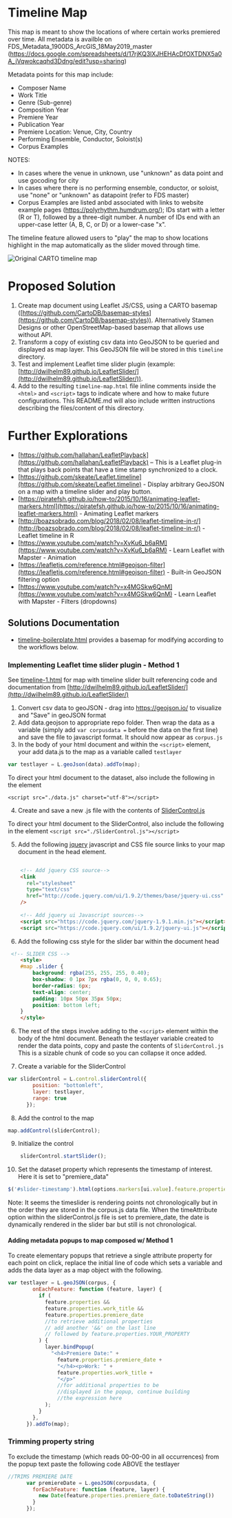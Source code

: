 # Timeline Map

This map is meant to show the locations of where certain works premiered over time. All metadata is availble on FDS_Metadata_1900DS_ArcGIS_18May2019_master (https://docs.google.com/spreadsheets/d/17rjKQ3lXJHEHAcDfOXTDNX5a0A_jVqwokcaqhd3Ddng/edit?usp=sharing)

Metadata points for this map include:
- Composer Name
- Work Title
- Genre (Sub-genre)
- Composition Year
- Premiere Year
- Publication Year
- Premiere Location: Venue, City, Country
- Performing Ensemble, Conductor, Soloist(s)
- Corpus Examples

NOTES:
- In cases where the venue in unknown, use "unknown" as data point and use gocoding for city
- In cases where there is no performing ensemble, conductor, or soloist, use "none" or "unknown" as datapoint (refer to FDS master)
- Corpus Examples are listed anbd associated with links to website example pages (https://polyrhythm.humdrum.org/); IDs start with a letter (R or T), followed by a three-digit number. A number of IDs end with an upper-case letter (A, B, C, or D) or a lower-case "x".


The timeline feature allowed users to "play" the map to show locations highlight in the map automatically as the slider moved through time.

![Original CARTO timeline map](timeline-carto.png)

# Proposed Solution

1. Create map document using Leaflet JS/CSS, using a CARTO basemap ([https://github.com/CartoDB/basemap-styles](https://github.com/CartoDB/basemap-styles)). Alternatively Stamen Designs or other OpenStreetMap-based basemap that allows use without API.
2. Transform a copy of existing csv data into GeoJSON to be queried and displayed as map layer. This GeoJSON file will be stored in this `timeline` directory.
3. Test and implement Leaflet time slider plugin (example: [http://dwilhelm89.github.io/LeafletSlider/](http://dwilhelm89.github.io/LeafletSlider/)).
4. Add to the resulting `timeline-map.html` file inline comments inside the `<html>` and `<script>` tags to indicate where and how to make future configurations. This README.md will also include written instructions describing the files/content of this directory.

# Further Explorations

- [https://github.com/hallahan/LeafletPlayback](https://github.com/hallahan/LeafletPlayback) – This is a Leaflet plug-in that plays back points that have a time stamp synchronized to a clock.
- [https://github.com/skeate/Leaflet.timeline](https://github.com/skeate/Leaflet.timeline) - Display arbitrary GeoJSON on a map with a timeline slider and play button.
- [https://piratefsh.github.io/how-to/2015/10/16/animating-leaflet-markers.html](https://piratefsh.github.io/how-to/2015/10/16/animating-leaflet-markers.html) - Animating Leaflet markers
- [http://boazsobrado.com/blog/2018/02/08/leaflet-timeline-in-r/](http://boazsobrado.com/blog/2018/02/08/leaflet-timeline-in-r/) - Leaflet timeline in R
- [https://www.youtube.com/watch?v=XvKu6_b6aRM](https://www.youtube.com/watch?v=XvKu6_b6aRM) - Learn Leaflet with Mapster - Animation
- [https://leafletjs.com/reference.html#geojson-filter](https://leafletjs.com/reference.html#geojson-filter) - Built-in GeoJSON filtering option
- [https://www.youtube.com/watch?v=x4MGSkw6QnM](https://www.youtube.com/watch?v=x4MGSkw6QnM) - Learn Leaflet with Mapster - Filters (dropdowns)


## Solutions Documentation 

- [timeline-boilerplate.html](./timeline-boilerplate.html) provides a basemap for modifying according to the workflows below. 
    
### Implementing Leaflet time slider plugin - Method 1

See [timeline-1.html](./timeline-1.html) for map with timeline slider built referencing code and documentation from [http://dwilhelm89.github.io/LeafletSlider/](http://dwilhelm89.github.io/LeafletSlider/)

1. Convert csv data to geoJSON - drag into https://geojson.io/ to visualize and "Save" in geoJSON format 
2. Add data.geojson to appropriate repo folder. Then wrap the data as a variable (simply add `var corpusdata =` before the data on the first line) and save the file to javascript format. It should now appear as `corpus.js`
3. In the body of your html document and within the `<script>` element, your add data.js to the map as a variable called `testlayer`

```js
var testlayer = L.geoJson(data).addTo(map);
```
    
To direct your html document to the dataset, also include the following in the <head> element

`<script src="./data.js" charset="utf-8"></script>`

4. Create and save a new .js file with the contents of [SliderControl.js](https://github.com/dwilhelm89/LeafletSlider/blob/master/SliderControl.js)

To direct your html document to the SliderControl, also include the following in the <head> element
`<script src="./SliderControl.js"></script>`

5. Add the following [jquery](https://jqueryui.com/download/) javascript and CSS file source links to your map document in the head element. 

```html

    <!-- Add jquery CSS source-->
    <link
      rel="stylesheet"
      type="text/css"
      href="http://code.jquery.com/ui/1.9.2/themes/base/jquery-ui.css"
    />
        
    <!-- Add jquery ui Javascript sources-->
    <script src="https://code.jquery.com/jquery-1.9.1.min.js"></script>
    <script src="https://code.jquery.com/ui/1.9.2/jquery-ui.js"></script>

```

6. Add the following css style for the slider bar within the document head 

```html
 <!-- SLIDER CSS -->
    <style>
    #map .slider {
        background: rgba(255, 255, 255, 0.40);
        box-shadow: 0 1px 7px rgba(0, 0, 0, 0.65);
        border-radius: 6px;
        text-align: center;
        padding: 10px 50px 35px 50px;
        position: bottom left;
    }
    </style>
```

6. The rest of the steps involve adding to the `<script>` element within the body of the html document. Beneath the testlayer variable created to render the data points, copy and paste the contents of `SliderControl.js` This is a sizable chunk of code so you can collapse it once added.  

7. Create a variable for the SliderControl
```js
var sliderControl = L.control.sliderControl({
        position: "bottomleft",
        layer: testlayer,
        range: true
      });
```

8. Add the control to the map
```js
map.addControl(sliderControl);
```

9. Initialize the control
```js
    sliderControl.startSlider();
```
10. Set the dataset property which represents the timestamp of interest. Here it is set to "premiere_data"
```js
$('#slider-timestamp').html(options.markers[ui.value].feature.properties.premiere_date);
```
Note: It seems the timeslider is rendering points not chronologically but in the order they are stored in the corpus.js data file. When the timeAttribute option within the sliderControl.js file is set to premiere_date, the date is dynamically rendered in the slider bar but still is not chronological. 


#### Adding metadata popups to map composed w/ Method 1 
To create elementary popups that retrieve a single attribute property for each point on click, replace the initial line of code which sets a variable and adds the data layer as a map object with the following.

```js
var testlayer = L.geoJSON(corpus, {
        onEachFeature: function (feature, layer) {
          if (
            feature.properties &&
            feature.properties.work_title &&
            feature.properties.premiere_date 
            //to retrieve additional properties  
            // add another '&&' on the last line
            // followed by feature.properties.YOUR_PROPERTY 
          ) {
            layer.bindPopup(
              "<h4>Premiere Date:" +
                feature.properties.premiere_date +
                "</h4><p>Work: " +
                feature.properties.work_title +
                "</p>"
                //for additional properties to be 
                //displayed in the popup, continue building
                //the expression here
            );
          }
        },
      }).addTo(map);
```

### Trimming property string 
To exclude the timestamp (which reads 00-00-00 in all occurrences) from the popup text paste the following code ABOVE the testlayer

```js
//TRIMS PREMIERE DATE
      var premiereDate = L.geoJSON(corpusdata, {
        forEachFeature: function (feature, layer) {
          new Date(feature.properties.premiere_date.toDateString())
        }
      });
```